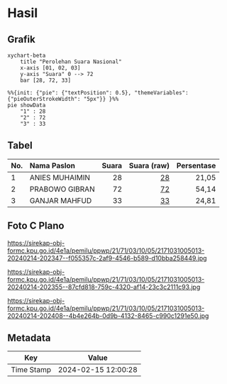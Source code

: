 # Hasil

## Grafik

```mermaid
xychart-beta
    title "Perolehan Suara Nasional"
    x-axis [01, 02, 03]
    y-axis "Suara" 0 --> 72
    bar [28, 72, 33]
```

```mermaid
%%{init: {"pie": {"textPosition": 0.5}, "themeVariables": {"pieOuterStrokeWidth": "5px"}} }%%
pie showData
    "1" : 28
    "2" : 72
    "3" : 33
```

## Tabel

| No. | Nama Paslon    | Suara | Suara (raw) | Persentase |
|:--- |:-------------- | -----:| -----------:| ----------:|
| 1   | ANIES MUHAIMIN | 28    | [28][p-1]   | 21,05      |
| 2   | PRABOWO GIBRAN | 72    | [72][p-2]   | 54,14      |
| 3   | GANJAR MAHFUD  | 33    | [33][p-3]   | 24,81      |


[p-1]: https://github.com/gigit-pemilu/pemilu-2024/blob/main/pilpres/hitung-suara/sub/21-kepulauan-riau/sub/71-kota-batam/sub/03-sekupang/sub/1005-tiban-indah/sub/013-tps/sub/paslon-1.txt
[p-2]: https://github.com/gigit-pemilu/pemilu-2024/blob/main/pilpres/hitung-suara/sub/21-kepulauan-riau/sub/71-kota-batam/sub/03-sekupang/sub/1005-tiban-indah/sub/013-tps/sub/paslon-2.txt
[p-3]: https://github.com/gigit-pemilu/pemilu-2024/blob/main/pilpres/hitung-suara/sub/21-kepulauan-riau/sub/71-kota-batam/sub/03-sekupang/sub/1005-tiban-indah/sub/013-tps/sub/paslon-3.txt

## Foto C Plano

https://sirekap-obj-formc.kpu.go.id/4e1a/pemilu/ppwp/21/71/03/10/05/2171031005013-20240214-202347--f055357c-2af9-4546-b589-d10bba258449.jpg

https://sirekap-obj-formc.kpu.go.id/4e1a/pemilu/ppwp/21/71/03/10/05/2171031005013-20240214-202355--87cfd818-759c-4320-af14-23c3c2111c93.jpg

https://sirekap-obj-formc.kpu.go.id/4e1a/pemilu/ppwp/21/71/03/10/05/2171031005013-20240214-202408--4b4e264b-0d9b-4132-8465-c990c1291e50.jpg


## Metadata

| Key        | Value               |
| ---------- | ------------------- |
| Time Stamp | 2024-02-15 12:00:28 |



